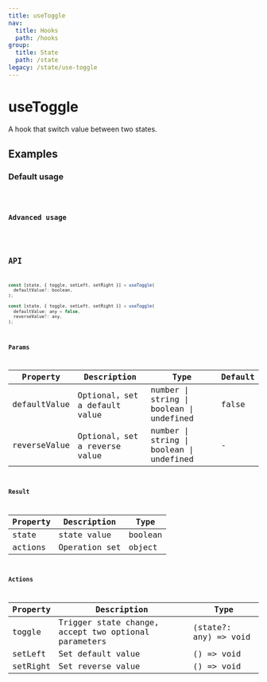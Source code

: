 ```yaml
---
title: useToggle
nav:
  title: Hooks
  path: /hooks
group:
  title: State
  path: /state
legacy: /state/use-toggle
---
```


# useToggle

A hook that switch value between two states.

## Examples

### Default usage

<code src="./demo/demo1.tsx" />

### Advanced usage

<code src="./demo/demo2.tsx" />

## API

```javascript
const [state, { toggle, setLeft, setRight }] = useToggle(
  defaultValue?: boolean,
);

const [state, { toggle, setLeft, setRight }] = useToggle(
  defaultValue: any = false,
  reverseValue?: any,
);
```

### Params

| Property     | Description                  | Type                                     | Default |
| ------------ | ---------------------------- | ---------------------------------------- | ------- |
| defaultValue | Optional，set a default value | number \| string \| boolean \| undefined | false   |
| reverseValue | Optional，set a reverse value | number \| string \| boolean \| undefined | -       |

### Result

| Property | Description   | Type    |
| -------- | ------------- | ------- |
| state    | state value   | boolean |
| actions  | Operation set | object  |

### Actions

| Property | Description                                          | Type                  |
| -------- | ---------------------------------------------------- | --------------------- |
| toggle   | Trigger state change, accept two optional parameters | (state?: any) => void |
| setLeft  | Set default value                                    | () => void            |
| setRight | Set reverse value                                    | () => void            |
